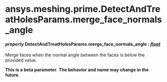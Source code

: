 # ansys.meshing.prime.DetectAndTreatHolesParams.merge_face_normals_angle



#### *property* DetectAndTreatHolesParams.merge_face_normals_angle *: [float](https://docs.python.org/3.11/library/functions.html#float)*

Merge faces when the normal angle between the faces is below the provided value.

**This is a beta parameter**. **The behavior and name may change in the future**.

<!-- !! processed by numpydoc !! -->
